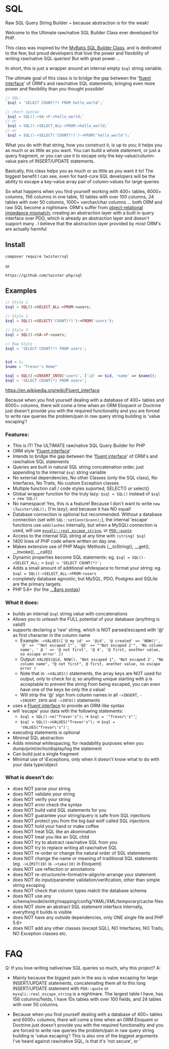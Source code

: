 # SQL
Raw SQL Query String Builder ~ because abstraction is for the weak!

Welcome to the Ultimate raw/native SQL Builder Class ever developed for PHP.

This class was inspired by the [MyBatis SQL Builder Class](http://www.mybatis.org/mybatis-3/statement-builders.html), and is dedicated to the few; but proud developers that love the power and flexibility of writing raw/native SQL queries! But with great power ...

In short, this is just a wrapper around an internal empty `$sql` string variable.

The ultimate goal of this class is to bridge the gap between the '[fluent interface](https://en.wikipedia.org/wiki/Fluent_interface)' of ORM's and raw/native SQL statements; bringing even more power and flexibility than you thought possible!

```php
// SQL:
`$sql = 'SELECT COUNT(*) FROM hello_world';`

// short syntax
`$sql = SQL()->SA->F->hello_world;`
// or
`$sql = SQL()->SELECT_ALL->FROM->hello_world;`
// or
`$sql = SQL()->SELECT('COUNT(*)')->FROM('hello_world');`
```


What you do with that string, how you construct it, is up to you; it helps you as much or as little as you want. You can build a whole statement, or just a query fragment, or you can use it to escape only the key-value/column-value pairs of INSERT/UPDATE statements.

Basically, this class helps you as much or as little as you want it to! The biggest benefit I can see, even for hard-core SQL developers will be the ability to escape a key-value array pair of column-values for large queries



So what happens when you find yourself working with 400+ tables, 6000+ columns, 156 columns in one table, 10 tables with over 100 columns, 24 tables with over 50 columns, 1000+ varchar/char columns ... both ORM and raw SQL become a nightmare. ORM's suffer from [object-relational impedance mismatch](https://en.wikipedia.org/wiki/Object-relational_impedance_mismatch); creating an abstraction layer with a built in query interface over PDO, which is already an abstraction layer and doesn't support many . I believe that the abstraction layer provided by most ORM's are actually harmful


## Install

```txt
composer require twister/sql
```
or
```
https://github.com/twister-php/sql
```




## Examples

```php
// Style 1
$sql = SQL()->SELECT_ALL->FROM->users;

// Style 2
$sql = SQL()->SELECT('COUNT(*)')->FROM('users');

// Style 3
$sql = SQL()->SA->F->users;

// Raw Style
$sql = 'SELECT COUNT(*) FROM users';


$id = 1;
$name = "Trevor's Home"

$sql = SQL()->INSERT_INTO('users', ['id' => $id, 'name' => $name]);
$sql = 'SELECT COUNT(*) FROM users';

```

https://en.wikipedia.org/wiki/Fluent_interface


Because when you find yourself dealing with a database of 400+ tables and 6000+ columns, there will come a time when an ORM Eloquent or Doctrine just doesn't provide you with the required functionality and you are forced to write raw queries  the problem/pain in raw query string building is 'value escaping'!


### Features:

* This is IT! The ULTIMATE raw/native SQL Query Builder for PHP
* ORM style '[Fluent interface](https://en.wikipedia.org/wiki/Fluent_interface)'
* Intends to bridge the gap between the '[fluent interface](https://en.wikipedia.org/wiki/Fluent_interface)' of ORM's and raw/native SQL statements
* Queries are built in natural SQL string concatenation order, just appending to the internal `$sql` string variable
* No external dependencies, No other Classes (only the SQL class), No Interfaces, No Traits, No custom Exception classes
* Multiple function call / code styles suported, SELECT() or select()
* Global wrapper function for the truly lazy: `$sql = SQL()` instead of `$sql = new SQL()`
* No namespace! Yes, this is a feature! Because I don't want to write `new \Twister\SQL();` (I'm lazy); and because it has NO equal!
* Database connection is optional but recommended. Without a database connection (set with `SQL::setConn($conn);`), the internal 'escape' functions use `addslashes` internally, but when a MySQLi connection is used, will use [`mysqli::real_escape_string`](http://php.net/manual/en/mysqli.real-escape-string.php), or [`PDO::quote`](http://php.net/manual/en/pdo.quote.php)
* Access to the internal SQL string at any time with `(string) $sql`
* 1400 lines of PHP code where written on day one.
* Makes extensive use of PHP Magic Methods (\_\_toString(), \_\_get(), \_\_invoke(), \_\_call())
* Dynamic properties become SQL statements: eg. `$sql = SQL()->SELECT_ALL;` = `$sql = 'SELECT COUNT(*)';`
* Adds a small amount of additional whitespace to format your string: eg. `$sql = SQL()->SELECT_ALL->FROM->users`
* completely database agnostic; but MySQL, PDO, Postgres and SQLite are the primary targets.
* PHP 5.6+ (for the [...$arg syntax](http://php.net/manual/en/functions.arguments.php#functions.variable-arg-list.new))

### What it does:

* builds an internal `$sql` string value with concatenations
* Allows you to unleash the FULL potential of your database (anything is valid!)
* supports declaring a 'raw' string, which is NOT parsed/escaped with '@' as first character in the column name
  - Example: `->VALUES(['@ my id' => '@id', '@ created' => 'NOW()', '@' => '"Not escaped 1"', '@2' => "'Not escaped 2'", 'No column name', ' @ ' => '@ not first', '@ 4', '@ first, another value, no escape error' ])`
  - Output: `VALUES(@id, NOW(), "Not escaped 1", 'Not escaped 2', "No column name", "@ not first", @ first, another value, no escape error )`
  - Note that in `->VALUES()` statements, the array keys are NOT used for output, only to check for `@`; so anything unique starting with `@` is acceptable to prevent the string from being escaped, you can even have one of the keys be only the `@` value!
  - Will strip the '@' sign from column names in all `->INSERT`, `->INSERT_INTO` and `->INTO()` statements
* uses a [Fluent interface](https://en.wikipedia.org/wiki/Fluent_interface) to provide an ORM-like syntax
* will 'escape' your data with the following statements:
  - `$sql = SQL()->e("Trevor's");` -> `$sql = '"Trevor\'s"'`;
  - `$sql = SQL()->VALUES("Trevor's");` -> `$sql = 'VALUES("Trevor\'s")'`;
* executing statements is optional
* Minimal SQL abstraction
* Adds minimal whitespacing, for readability purposes when you dump/print/echo/display/log the statement
* Can build just a single fragment
* Minimal use of \Exceptions, only when it doesn't know what to do with your data type/object



### What is doesn't do:

* does NOT parse your string
* does NOT validate your string
* does NOT verify your string
* does NOT error check the syntax
* does NOT build valid SQL statements for you
* does NOT guarantee your string/query is safe from SQL injections
* does NOT protect you from the big bad wolf called SQL injections
* does NOT hold your hand or make coffee
* does NOT treat SQL like an abomination
* does NOT treat you like an SQL child
* does NOT try to abstract raw/native SQL from you
* does NOT try to replace writing all raw/native SQL
* does NOT re-order or change the natural order of SQL statements
* does NOT change the name or meaning of traditional SQL statements (eg. `->LIMIT(10)` is `->take(10)` in Eloquent)
* does NOT use reflection or annotations
* does NOT re-structure/re-format/re-align/re-arrange your statement
* does NOT do input/parameter validation/verification, other than simple string escaping
* does NOT check that column types match the database schema
* does NOT use any schema/model/entity/mapping/config/YAML/XML/temporary/cache files
* does NOT store an abstract SQL statement interface internally, everything it builds is visible
* does NOT have any outside dependencies, only ONE single file and PHP 5.6+
* does NOT add any other classes (except SQL), NO Interfaces, NO Traits, NO Exception classes etc.



FAQ
====
Q: If you love writing native/raw SQL queries so much, why this project?
A:
* Mainly because the biggest pain in the ass is value escaping for large INSERT/UPDATE statements, concatenating them all to this long INSERT/UPDATE statement with `PDO::quote` or `mysqli::real_escape_string` is a nightmare. The largest table I have, has 156 columns/fields, I have 10x tables with over 100 fields, and 24 tables with over 50 columns.

* Because when you find yourself dealing with a database of 400+ tables and 6000+ columns, there will come a time when an ORM Eloquent or Doctrine just doesn't provide you with the required functionality and you are forced to write raw queries  the problem/pain in raw query string building is 'value escaping'! This is also one of the biggest arguments I've heard against raw/native SQL, is that it's 'not secure', or '
